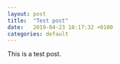 ```yaml
---
layout: post
title:  "Test post"
date:   2019-04-23 18:17:32 +0100
categories: default
---
```

This is a test post.
